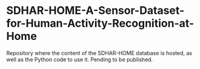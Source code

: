 # SDHAR-HOME-A-Sensor-Dataset-for-Human-Activity-Recognition-at-Home
Repository where the content of the SDHAR-HOME database is hosted, as well as the Python code to use it. Pending to be published.

